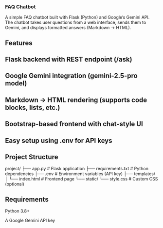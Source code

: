 ### FAQ Chatbot

A simple FAQ chatbot built with Flask (Python) and Google’s Gemini API.
The chatbot takes user questions from a web interface, sends them to Gemini, and displays formatted answers (Markdown → HTML).

## Features

## Flask backend with REST endpoint (/ask)

## Google Gemini integration (gemini-2.5-pro model)

## Markdown → HTML rendering (supports code blocks, lists, etc.)

## Bootstrap-based frontend with chat-style UI

## Easy setup using .env for API keys

## Project Structure
project/
├── app.py                # Flask application
├── requirements.txt      # Python dependencies
├── .env                  # Environment variables (API key)
├── templates/
│   └── index.html        # Frontend page
└── static/
    └── style.css         # Custom CSS (optional)

## Requirements

Python 3.8+

A Google Gemini API key
